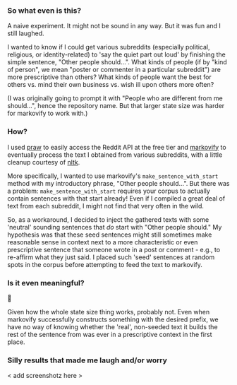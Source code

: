 ### So what even is this?

A naive experiment. It might not be sound in any way. But it was fun and I still laughed.


I wanted to know if I could get various subreddits (especially political, religious,
or identity-related) to 'say the quiet part out loud' by finishing the simple sentence,
"Other people should...". What kinds of people (if by "kind of person", we mean
"poster or commenter in a particular subreddit") are more prescriptive than others? What
kinds of people want the best for others vs. mind their own business vs. wish ill
upon others more often?

(I was originally going to prompt it with "People who are different from me should...", hence
the repository name. But that larger state size was harder for markovify to work with.)


### How?

I used [praw](https://praw.readthedocs.io/en/stable/getting_started/quick_start.html)
to easily access the Reddit API at the free tier and
[markovify](https://pypi.org/project/markovify/#basic-usage)
to eventually process the text I obtained from various subreddits, with a little
cleanup courtesy of [nltk](https://www.nltk.org/api/nltk.tokenize.sent_tokenize.html).

More specifically, I wanted to use markovify's `make_sentence_with_start` method with
my introductory phrase, "Other people should...". But there was a problem:
`make_sentence_with_start` requires your corpus to actually contain sentences with
that start already! Even if I compiled a great deal of text from each subreddit,
I might not find that very often in the wild.

So, as a workaround, I decided to inject the gathered texts with some 'neutral' sounding
sentences that _do_ start with "Other people should." My hypothesis was that these
seed sentences might still sometimes make reasonable sense in context next
to a more characteristic or even prescriptive sentence that someone
wrote in a post or comment - e.g., to re-affirm what they just said.
I placed such 'seed' sentences at random spots in the corpus before attempting to
feed the text to markovify.



### Is it even meaningful?

🌚

Given how the whole state size thing works, probably not. Even when markovify successfully
constructs something with the desired prefix, we have no way of knowing whether the
'real', non-seeded text it builds the rest of the sentence from was ever in a
prescriptive context in the first place.


### Silly results that made me laugh and/or worry
< add screenshotz here >
